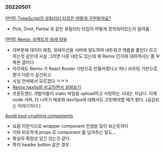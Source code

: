 ### 20220501

[[번역] TypeScript의 유틸리티 타입은 어떻게 구현될까요?](https://medium.com/@yujso66/%EB%B2%88%EC%97%AD-typescript%EC%9D%98-%EC%9C%A0%ED%8B%B8%EB%A6%AC%ED%8B%B0-%ED%83%80%EC%9E%85%EC%9D%80-%EC%96%B4%EB%96%BB%EA%B2%8C-%EA%B5%AC%ED%98%84%EB%90%A0%EA%B9%8C%EC%9A%94-e80fbb33bf240)

- Pick, Omit, Partial 과 같은 유틸리티 타입이 어떻게 정의되어있는지 알려줌.

[[번역] Remix: 리액트의 음에 양을](https://velog.io/@dev_boku/%EB%B2%88%EC%97%AD-Remix-%EB%A6%AC%EC%95%A1%ED%8A%B8%EC%9D%98-%EC%9D%8C%EC%97%90-%EC%96%91%EC%9D%84)

- 대부분에 데이터 페칭, 뮤테이션을 서버에 양도하여 네트워크 캐즘을 줄인다 라고 하는것 같은데 사실 그러면 다른 대안도 있는데 왜 Remix 인지에 대하여서는 좀 부족한 글이다
- 아무래도 Remix 가 React Router 기반으로 만들어졌다고 하니 라우팅 기반으로 뭔가 다른가 싶긴하고
- 사실 안써봐서 모르겠다 ㅋㅋㅋ
- [Remix nextjs와 비교하면서 살펴보기](https://yceffort.kr/2022/02/new-react-framework-remix)
- 프론트엔드 개발자들이 static 파일을 upload하고 서빙하는 시대는 지났다. 이제 node 서버, 더 나아가 배포와 devOps에 대해서도 고민해야할 때가 왔다. (공감되는 이야기이다.)

[Avoid soul-crushing components](https://epicreact.dev/soul-crushing-components/)

- 요즘 이런식으로 wrapper component 컨셉을 많이 보는듯하다
- 이와 비슷하게 props 로 component 를 넘겨주는 일도...
- 확실히 확장성 있긴 있는것 같다.
- 특히 header button 같은 경우.
